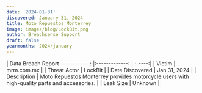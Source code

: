 ```yaml
---
date: '2024-01-31'
discovered: January 31, 2024
title: Moto Repuestos Monterrey
image: images/blog/LockBit.png
author: Breachsense Support
draft: false
yearmonths: 2024/january
---
```



| Data Breach Report
------------:     |:-------------:    | :-----:|
| Victim      | mrm.com.mx      | 
| Threat Actor      | LockBit      | 
| Date Discovered      | Jan 31, 2024      | 
| Description      | Moto Repuestos Monterrey provides motorcycle users with high-quality parts and accessories.      | 
| Leak Size      | Unknown      | 

